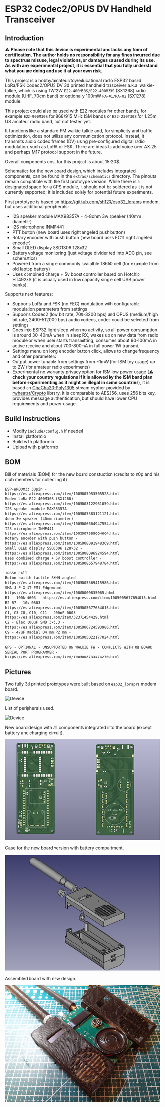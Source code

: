 # ESP32 Codec2/OPUS DV Handheld Transceiver

## Introduction
⚠ **Please note that this device is experimental and lacks any form of certification. The author holds no responsibility for any fines incurred due to spectrum misuse, legal violations, or damages caused during its use. As with any experimental project, it is essential that you fully understand what you are doing and use it at your own risk.**

This project is a hobby/amateur/toy/educational radio ESP32 based LoRa/FSK Codec2/OPUS DV 3d printed handheld trasceiver a.k.a. walkie-talkie, which is using 1W/2W `E22-400M30S/E22-400M33S` (SX1268) radio module (UHF, 70cm band) or optionally 100mW `RA-01/RA-02` (SX1278) module. 

This project could also be used with E22 modules for other bands, for example `E22-900M30S` for 868/915 MHz ISM bands or `E22-230T30S` for 1.25m US amateur radio band, but not tested yet.

It functions like a standard FM walkie-talkie and, for simplicity and traffic optimization, does not utilize any communication protocol. Instead, it transmits audio codec frames (DV) using pre-configured digital radio modulation, such as LoRA or FSK. There are ideas to add voice over AX.25 and perhaps M17 protocol support in the future.

Overall components cost for this project is about 15-20$.

Schematics for the new board design, which includes integrated components, can be found in the `extras/schematics` directory. The pinouts remain compatible with the first prototype version. While there is a designated space for a GPS module, it should not be soldered as it is not currently supported; it is included solely for potential future experiments.

First prototype is based on https://github.com/sh123/esp32_loraprs modem, but uses additional peripherals:
- I2S speaker module MAX98357A + 4-8ohm 3w speaker (40mm diameter)
- I2S microphone INMP441
- PTT button (new board uses right angeled push button)
- Rotary encoder with push button (new board uses EC11 right angeled encoder)
- Small OLED display SSD1306 128x32
- Battery voltage monitoring (just voltage divider fed into ADC pin, see schematics)
- Powered from a single commonly avaialble 18650 cell (for example from old laptop battery)
- Uses combined charge + 5v boost controller based on Hotchip HT4928S (it is usually used in low capacity single cell USB power banks).

Supports next features:
- Supports LoRa and FSK (no FEC) modulation with configurable modulation parameters from settings
- Supports Codec2 (low bit rate, 700-3200 bps) and OPUS (medium/high bit rate, 2400-512000 bps) audio codecs, codec could be selected from settings
- Goes into ESP32 light sleep when no activity, so all power consumption is around 30-40mA when in sleep RX, wakes up on new data from radio module or when user starts transmitting, consumes about 90-100mA in active receive and about 700-800mA in full power 1W transmit
- Settings menu on long encoder button click, allows to change frequency and other parameters
- Output power tunable from settings from ~1mW (for ISM toy usage) up to 2W (for amateur radio experiments)
- Experimental no warranty privacy option for ISM low power usage (⚠ **check your country regulations if it is allowed by the ISM band plan before experimenting as it might be illegal in some countries**), it is based on [ChaCha20-Poly1305](https://en.wikipedia.org/wiki/ChaCha20-Poly1305) stream cypher provided by [rwheater/Crypto](https://github.com/rweather/arduinolibs) library, it is comparable to AES256, uses 256 bits key, provides message authentication, but should have lower CPU requirements and power usage.

## Build instructions
- Modify `include/config.h` if needed
- Install platformio
- Build with platformio
- Upload with platformio

## BOM
Bill of materials (BOM) for the new board constuction (credits to n0p and his club members for collecting it)
```
ESP-WROOM32 30pin - https://es.aliexpress.com/item/1005005953505528.html
Modem LoRa E22-400M30S (SX1268) - https://es.aliexpress.com/item/1005003122961059.html
I2S speaker module MAX98357A - https://es.aliexpress.com/item/1005005383121121.html
4ohm 3w speaker (40mm diameter) - https://es.aliexpress.com/item/1005006684947554.html
I2S microphone INMP441 - https://es.aliexpress.com/item/1005007889064664.html
Rotary encoder with push button - https://es.aliexpress.com/item/1005008091948369.html 
Small OLED display SSD1306 128×32 - https://es.aliexpress.com/item/1005008096924594.html
Uses combined charge + 5v boost controller - https://es.aliexpress.com/item/1005008657948784.html

18650 Cell
Botón switch tactile SKHH angled - https://es.aliexpress.com/item/1005005369415986.html
SMA-J-P-X-ST-EM1 Edgemount - https://es.aliexpress.com/item/10000000835065.html
R1 - 100k 0603 - https://es.aliexpress.com/item/1005005677654015.html
R2-R7 - 10k 0603 - https://es.aliexpress.com/item/1005005677654015.html
C1, C3-C8, C10, C11 - 100nF 0603 - https://es.aliexpress.com/item/32371454429.html
C2 - Elec 100uF SMD 3×5,3 - https://es.aliexpress.com/item/1005006724593986.html
C9 - 47uF Radial D4 mm P2 mm - https://es.aliexpress.com/item/1005005022177024.html

GPS - OPTIONAL - UNSUPPORTED ON WALKIE FW - CONFLICTS WITH ON BOARD SERIAL PORT PROGRAMMER - https://es.aliexpress.com/item/1005008733474270.html
```

## Pictures

Two fully 3d printed prototypes were built based on `esp32_loraprs` modem board.

![Device](extras/images/device.png)

List of peripherals used.

![Device](extras/images/peripherals.png)

New board design with all components integrated into the board (except battery and charging circuit).

![Device](extras/schematics/images/board.png)

Case for the new board version with battery compartment.

![CAD](extras/cad/images/base.png)

Assembled board with new design.

![Device](extras/schematics/images/board_assembled.png)
